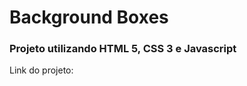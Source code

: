 <h1>Background Boxes</h1>

<h3>Projeto utilizando HTML 5, CSS 3 e Javascript</h3>

<p>Link do projeto: </p>